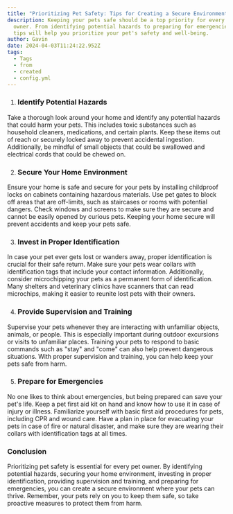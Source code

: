 ```yaml
---
title: "Prioritizing Pet Safety: Tips for Creating a Secure Environment"
description: Keeping your pets safe should be a top priority for every pet
  owner. From identifying potential hazards to preparing for emergencies, these
  tips will help you prioritize your pet's safety and well-being.
author: Gavin
date: 2024-04-03T11:24:22.952Z
tags:
  - Tags
  - from
  - created
  - config.yml
---
```



1. ### Identify Potential Hazards

Take a thorough look around your home and identify any potential hazards that could harm your pets. This includes toxic substances such as household cleaners, medications, and certain plants. Keep these items out of reach or securely locked away to prevent accidental ingestion. Additionally, be mindful of small objects that could be swallowed and electrical cords that could be chewed on.

2. ### Secure Your Home Environment

Ensure your home is safe and secure for your pets by installing childproof locks on cabinets containing hazardous materials. Use pet gates to block off areas that are off-limits, such as staircases or rooms with potential dangers. Check windows and screens to make sure they are secure and cannot be easily opened by curious pets. Keeping your home secure will prevent accidents and keep your pets safe.

3. ### Invest in Proper Identification

In case your pet ever gets lost or wanders away, proper identification is crucial for their safe return. Make sure your pets wear collars with identification tags that include your contact information. Additionally, consider microchipping your pets as a permanent form of identification. Many shelters and veterinary clinics have scanners that can read microchips, making it easier to reunite lost pets with their owners.

4. ### Provide Supervision and Training

Supervise your pets whenever they are interacting with unfamiliar objects, animals, or people. This is especially important during outdoor excursions or visits to unfamiliar places. Training your pets to respond to basic commands such as "stay" and "come" can also help prevent dangerous situations. With proper supervision and training, you can help keep your pets safe from harm.

5. ### Prepare for Emergencies

No one likes to think about emergencies, but being prepared can save your pet's life. Keep a pet first aid kit on hand and know how to use it in case of injury or illness. Familiarize yourself with basic first aid procedures for pets, including CPR and wound care. Have a plan in place for evacuating your pets in case of fire or natural disaster, and make sure they are wearing their collars with identification tags at all times.

### Conclusion

Prioritizing pet safety is essential for every pet owner. By identifying potential hazards, securing your home environment, investing in proper identification, providing supervision and training, and preparing for emergencies, you can create a secure environment where your pets can thrive. Remember, your pets rely on you to keep them safe, so take proactive measures to protect them from harm.